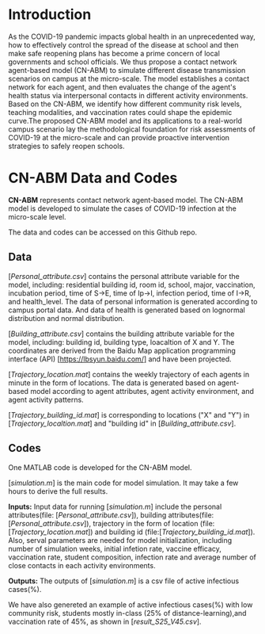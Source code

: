 ﻿# Introduction

As the COVID-19 pandemic impacts global health in an unprecedented way, how to effectively control the spread of the disease at school and then make safe reopening plans has become a prime concern of local governments and school officials. We thus propose a contact network agent-based model (CN-ABM) to simulate different disease transmission scenarios on campus at the micro-scale. The model establishes a contact network for each agent, and then evaluates the change of the agent's health status via interpersonal contacts in different activity environments. Based on the CN-ABM, we identify how different community risk levels, teaching modalities, and vaccination rates could shape the epidemic curve.The proposed CN-ABM model and its applications to a real-world campus scenario lay the methodological foundation for risk assessments of COVID-19 at the micro-scale and can provide proactive intervention strategies to safely reopen schools. 

# CN-ABM Data and Codes 

**CN-ABM** represents contact network agent-based model. The CN-ABM model is developed to simulate the cases of COVID-19 infection at the micro-scale level. 

The data and codes can be accessed on this Github repo.

## Data

[*Personal_attribute.csv*] contains the personal attribute variable for the model, including: residential building id, room id, school, major, vaccination, incubation period, time of S→E, time of Ip→I, infection period, time of I→R, and health_level.
The data of personal information is generated according to campus portal data. And data of health is generated based on lognormal distribution and normal distribution.

[*Building_attribute.csv*] contains the building attribute variable for the model, including: building id, building type, loacaltion of X and Y.
The coordinates are derived from the Baidu Map application programming interface (API) [https://lbsyun.baidu.com/] and have been projected.

[*Trajectory_location.mat*] contains the weekly trajectory of each agents in minute in the form of locations.
The data is generated based on agent-based model according to agent attributes, agent activity environment, and agent activity patterns.

[*Trajectory_building_id.mat*] is corresponding to locations ("X" and "Y") in [*Trajectory_localtion.mat*] and "building id" in [*Building_attribute.csv*].

## Codes

One MATLAB code is developed for the CN-ABM model.

[*simulation.m*] is the main code for model simulation. It may take a few hours to derive the full results.

**Inputs:** Input data for running [*simulation.m*] include the personal attributes(file: [*Personal_attribute.csv*]), building attributes(file: [*Personal_attribute.csv*]), trajectory in the form of location (file: [*Trajectory_location.mat*]) and building id (file:[*Trajectory_building_id.mat*]). Also, serval parameters are needed for model initialization, including number of simulation weeks, initial infetion rate, vaccine efficacy, vaccination rate, student composition, infection rate and  average number of close contacts in each activity environments.

**Outputs:** The outputs of [*simulation.m*] is a csv file of active infectious cases(%). 

We have also genereted an example of active infectious cases(%) with low community risk, students mostly in-class (25% of distance-learning),and vaccination rate of 45%, as shown in [*result_S25_V45.csv*].

